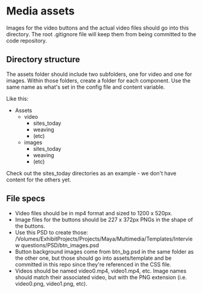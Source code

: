 # Media assets 

Images for the video buttons and the actual video files should go into this directory.
The root .gitignore file will keep them from being committed to the code repository.

## Directory structure

The assets folder should include two subfolders, one for video and one for images.
Within those folders, create a folder for each component. 
Use the same name as what's set in the config file and content variable.

Like this:

- Assets
  - video
      - sites_today
      - weaving
      - (etc)
  - images
      - sites_today
      - weaving
      - (etc)

Check out the sites_today directories as an example - we don't have content for the others yet.

## File specs 

- Video files should be in mp4 format and sized to 1200 x 520px.
- Image files for the buttons should be 227 x 372px PNGs in the shape of the buttons.
 - Use this PSD to create those: 
 /Volumes/ExhibitProjects/Projects/Maya/Multimedia/Templates/Interview questions/PSD/btn_images.psd
 - Button background images come from btn_bg.psd in the same folder as the other one, 
 but those should go into assets/template and be committed in this repo since they're referenced in the CSS file.
- Videos should be named video0.mp4, video1.mp4, etc. Image names should match their associated video, but with the PNG extension 
(i.e. video0.png, video1.png, etc).
